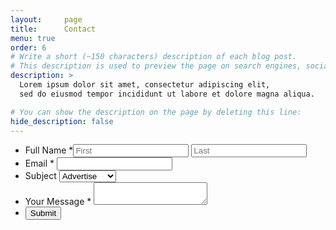 ```yaml
---
layout:     page
title:      Contact
menu: true
order: 6
# Write a short (~150 characters) description of each blog post.
# This description is used to preview the page on search engines, social media, etc.
description: >
  Lorem ipsum dolor sit amet, consectetur adipiscing elit,
  sed do eiusmod tempor incididunt ut labore et dolore magna aliqua.

# You can show the description on the page by deleting this line:
hide_description: false
---
```

<form name="contact" method="POST" netlify>
<ul class="form-style-1">
    <li><label>Full Name <span class="required">*</span></label><input type="text" name="field1" class="field-divided" placeholder="First" /> <input type="text" name="field2" class="field-divided" placeholder="Last" /></li>
    <li>
        <label>Email <span class="required">*</span></label>
        <input type="email" name="field3" class="field-long" />
    </li>
    <li>
        <label>Subject</label>
        <select name="field4" class="field-select">
        <option value="Advertise">Advertise</option>
        <option value="Partnership">Partnership</option>
        <option value="General Question">General</option>
        </select>
    </li>
    <li>
        <label>Your Message <span class="required">*</span></label>
        <textarea name="field5" id="field5" class="field-long field-textarea"></textarea>
    </li>
  <div data-netlify-recaptcha></div>
    <li>
        <input type="submit" value="Submit" />
    </li>
</ul>
</form>
